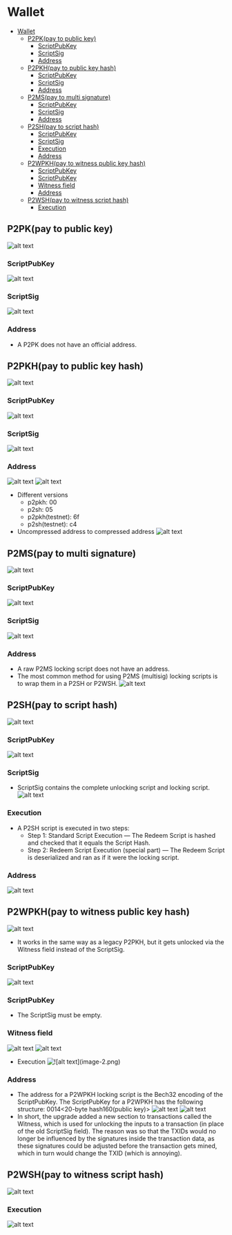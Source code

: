 # Wallet
- [Wallet](#wallet)
  - [P2PK(pay to public key)](#p2pkpay-to-public-key)
    - [ScriptPubKey](#scriptpubkey)
    - [ScriptSig](#scriptsig)
    - [Address](#address)
  - [P2PKH(pay to public key hash)](#p2pkhpay-to-public-key-hash)
    - [ScriptPubKey](#scriptpubkey-1)
    - [ScriptSig](#scriptsig-1)
    - [Address](#address-1)
  - [P2MS(pay to multi signature)](#p2mspay-to-multi-signature)
    - [ScriptPubKey](#scriptpubkey-2)
    - [ScriptSig](#scriptsig-2)
    - [Address](#address-2)
  - [P2SH(pay to script hash)](#p2shpay-to-script-hash)
    - [ScriptPubKey](#scriptpubkey-3)
    - [ScriptSig](#scriptsig-3)
    - [Execution](#execution)
    - [Address](#address-3)
  - [P2WPKH(pay to witness public key hash)](#p2wpkhpay-to-witness-public-key-hash)
    - [ScriptPubKey](#scriptpubkey-4)
    - [ScriptPubKey](#scriptpubkey-5)
    - [Witness field](#witness-field)
    - [Address](#address-4)
  - [P2WSH(pay to witness script hash)](#p2wshpay-to-witness-script-hash)
    - [Execution](#execution-1)
## P2PK(pay to public key)
![alt text](<pictures/image copy 2.png>)
### ScriptPubKey
![alt text](<pictures/image copy.png>)
### ScriptSig
![alt text](<pictures/image copy 3.png>)
### Address
- A P2PK does not have an official address.
## P2PKH(pay to public key hash)
![alt text](<pictures/image copy 4.png>)
### ScriptPubKey
![alt text](<pictures/image copy 5.png>)
### ScriptSig
![alt text](<pictures/image copy 6.png>)
### Address
![alt text](pictures/image.png)
![alt text](<pictures/image copy 7.png>)
- Different versions
    - p2pkh: 00
    - p2sh: 05
    - p2pkh(testnet): 6f
    - p2sh(testnet): c4
- Uncompressed address to compressed address
![alt text](<pictures/image copy 8.png>)
## P2MS(pay to multi signature)
![alt text](<pictures/image copy 9.png>)
### ScriptPubKey
![alt text](<pictures/image copy 10.png>)
### ScriptSig
![alt text](<pictures/image copy 11.png>)
### Address
- A raw P2MS locking script does not have an address.
- The most common method for using P2MS (multisig) locking scripts is to wrap them in a P2SH or P2WSH.
![alt text](<pictures/image copy 12.png>)
## P2SH(pay to script hash)
![alt text](<pictures/image copy 16.png>)
### ScriptPubKey
![alt text](<pictures/image copy 14.png>)
### ScriptSig
- ScriptSig contains the complete unlocking script and locking script.
![alt text](<pictures/image copy 15.png>)
### Execution
- A P2SH script is executed in two steps:
  - Step 1: Standard Script Execution — The Redeem Script is hashed and checked that it equals the Script Hash.
  - Step 2: Redeem Script Execution (special part) — The Redeem Script is deserialized and ran as if it were the locking script.
### Address
![alt text](<pictures/image copy 17.png>)
## P2WPKH(pay to witness public key hash)
![alt text](pictures/image-1.png)
- It works in the same way as a legacy P2PKH, but it gets unlocked via the Witness field instead of the ScriptSig.
### ScriptPubKey
![alt text](pictures/image-4.png)
### ScriptPubKey
- The ScriptSig must be empty.
### Witness field
![alt text](pictures/image-2.png)
![alt text](pictures/image-5.png)
- Execution
![!\[alt text\](image-2.png)](pictures/image-3.png)
### Address
- The address for a P2WPKH locking script is the Bech32 encoding of the ScriptPubKey. The ScriptPubKey for a P2WPKH has the following structure: 0014<20-byte hash160(public key)>
![alt text](<pictures/image copy 19.png>)
![alt text](pictures/image-6.png)
- In short, the upgrade added a new section to transactions called the Witness, which is used for unlocking the inputs to a transaction (in place of the old ScriptSig field). The reason was so that the TXIDs would no longer be influenced by the signatures inside the transaction data, as these signatures could be adjusted before the transaction gets mined, which in turn would change the TXID (which is annoying).
## P2WSH(pay to witness script hash)
![alt text](<pictures/image copy 20.png>)
### Execution
![alt text](<pictures/image copy 21.png>)

